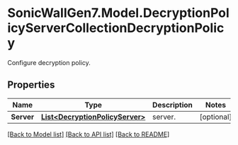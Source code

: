 # SonicWallGen7.Model.DecryptionPolicyServerCollectionDecryptionPolicy
Configure decryption policy.

## Properties

Name | Type | Description | Notes
------------ | ------------- | ------------- | -------------
**Server** | [**List&lt;DecryptionPolicyServer&gt;**](DecryptionPolicyServer.md) | server. | [optional] 

[[Back to Model list]](../README.md#documentation-for-models) [[Back to API list]](../README.md#documentation-for-api-endpoints) [[Back to README]](../README.md)

